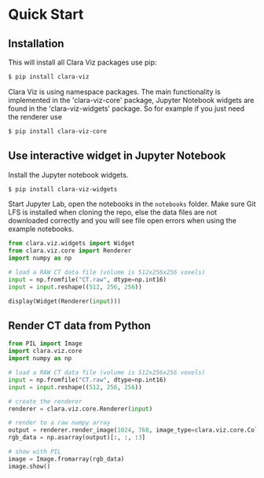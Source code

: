 # Quick Start

## Installation

This will install all Clara Viz packages use pip:

```bash
$ pip install clara-viz
```

Clara Viz is using namespace packages. The main functionality is implemented in the 'clara-viz-core' package,
Jupyter Notebook widgets are found in the 'clara-viz-widgets' package.
So for example if you just need the renderer use

```bash
$ pip install clara-viz-core
```

## Use interactive widget in Jupyter Notebook

Install the Jupyter notebook widgets.

```bash
$ pip install clara-viz-widgets
```

Start Jupyter Lab, open the notebooks in the `notebooks` folder. Make sure Git LFS is installed when cloning the repo, else the data files are not downloaded correctly and you will see file open errors when using the example notebooks.

```python
from clara.viz.widgets import Widget
from clara.viz.core import Renderer
import numpy as np

# load a RAW CT data file (volume is 512x256x256 voxels)
input = np.fromfile("CT.raw", dtype=np.int16)
input = input.reshape((512, 256, 256))

display(Widget(Renderer(input)))
```

## Render CT data from Python

```python
from PIL import Image
import clara.viz.core
import numpy as np

# load a RAW CT data file (volume is 512x256x256 voxels)
input = np.fromfile("CT.raw", dtype=np.int16)
input = input.reshape((512, 256, 256))

# create the renderer
renderer = clara.viz.core.Renderer(input)

# render to a raw numpy array
output = renderer.render_image(1024, 768, image_type=clara.viz.core.ColorImageType.RAW_RGBA_U8)
rgb_data = np.asarray(output)[:, :, :3]

# show with PIL
image = Image.fromarray(rgb_data)
image.show()
```
